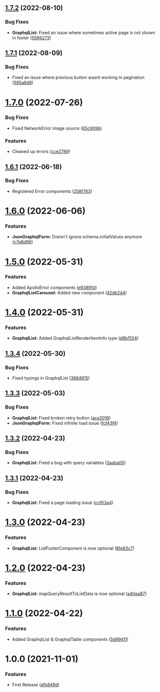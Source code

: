 ## [1.7.2](https://github.com/BlueBaseJS/plugin-json-graphql-components/compare/v1.7.1...v1.7.2) (2022-08-10)

### Bug Fixes

*   **GraphqlList:** Fixed an issue where sometimes active page is not shown in footer ([5566273](https://github.com/BlueBaseJS/plugin-json-graphql-components/commit/55662734d970bfc67cc35c6563e3b7ef9f7c2cbb))

## [1.7.1](https://github.com/BlueBaseJS/plugin-json-graphql-components/compare/v1.7.0...v1.7.1) (2022-08-09)

### Bug Fixes

*   Fixed an issue where previous button wasnt working in pagination ([595a8d9](https://github.com/BlueBaseJS/plugin-json-graphql-components/commit/595a8d9ac78aab96fdac7970ffd5ff86e1f3d664))

# [1.7.0](https://github.com/BlueBaseJS/plugin-json-graphql-components/compare/v1.6.1...v1.7.0) (2022-07-26)

### Bug Fixes

*   Fixed NetworkError image source ([65c909b](https://github.com/BlueBaseJS/plugin-json-graphql-components/commit/65c909b6cb2cb680f3ca60d214805a076de8f40f))

### Features

*   Cleaned up errors ([cce2789](https://github.com/BlueBaseJS/plugin-json-graphql-components/commit/cce2789dae2fd3b9c1bd3bd9c35dea98a76b2f76))

## [1.6.1](https://github.com/BlueBaseJS/plugin-json-graphql-components/compare/v1.6.0...v1.6.1) (2022-06-18)

### Bug Fixes

*   Registered Error components ([258f783](https://github.com/BlueBaseJS/plugin-json-graphql-components/commit/258f783e08f9a1d1566d26c1c00b6bb52eb72813))

# [1.6.0](https://github.com/BlueBaseJS/plugin-json-graphql-components/compare/v1.5.0...v1.6.0) (2022-06-06)

### Features

*   **JsonGraphqlForm:** Doesn't ignore schema.initialValues anymore ([c7e8d96](https://github.com/BlueBaseJS/plugin-json-graphql-components/commit/c7e8d965ffeca25e5318fb0cc345ed1cddd87563))

# [1.5.0](https://github.com/BlueBaseJS/plugin-json-graphql-components/compare/v1.4.0...v1.5.0) (2022-05-31)

### Features

*   Added ApolloError components ([e93891d](https://github.com/BlueBaseJS/plugin-json-graphql-components/commit/e93891d8275195d127ba9224e05151cec9554e07))
*   **GraphqlListCarousel:** Added new component ([42db244](https://github.com/BlueBaseJS/plugin-json-graphql-components/commit/42db244707908d76d8b5ba30b0a47f159ebedd55))

# [1.4.0](https://github.com/BlueBaseJS/plugin-json-graphql-components/compare/v1.3.4...v1.4.0) (2022-05-31)

### Features

*   **GraphqlList:** Added GraphqlListRenderItemInfo type ([d8bf554](https://github.com/BlueBaseJS/plugin-json-graphql-components/commit/d8bf554b67f5bb1fcfdc2f1778daf632f6022eba))

## [1.3.4](https://github.com/BlueBaseJS/plugin-json-graphql-components/compare/v1.3.3...v1.3.4) (2022-05-30)

### Bug Fixes

*   Fixed typings in GraphqlList ([3684915](https://github.com/BlueBaseJS/plugin-json-graphql-components/commit/368491560b71b1912f1dbe91a19094608930aeff))

## [1.3.3](https://github.com/BlueBaseJS/plugin-json-graphql-components/compare/v1.3.2...v1.3.3) (2022-05-03)

### Bug Fixes

*   **GraphqlList:** Fixed broken retry button ([ace2016](https://github.com/BlueBaseJS/plugin-json-graphql-components/commit/ace20167c15d15dfe1eaba7b6ae024a79ba5ad46))
*   **JsonGraphqlForm:** Fixed infinite load issue ([fcf43f4](https://github.com/BlueBaseJS/plugin-json-graphql-components/commit/fcf43f4b552678ec2eb7192ab776caf67a1369a5))

## [1.3.2](https://github.com/BlueBaseJS/plugin-json-graphql-components/compare/v1.3.1...v1.3.2) (2022-04-23)

### Bug Fixes

*   **GraphqlList:** Fixed a bug with query variables ([3aaba05](https://github.com/BlueBaseJS/plugin-json-graphql-components/commit/3aaba0597a74c63ea4f4db50e5aa0b3360727a09))

## [1.3.1](https://github.com/BlueBaseJS/plugin-json-graphql-components/compare/v1.3.0...v1.3.1) (2022-04-23)

### Bug Fixes

*   **GraphqlList:** Fixed a page loading issue ([ccf03a4](https://github.com/BlueBaseJS/plugin-json-graphql-components/commit/ccf03a429904774c76da78f6027b555f09bc9399))

# [1.3.0](https://github.com/BlueBaseJS/plugin-json-graphql-components/compare/v1.2.0...v1.3.0) (2022-04-23)

### Features

*   **GraphqlList:** ListFooterComponent is now optional ([8fe83c7](https://github.com/BlueBaseJS/plugin-json-graphql-components/commit/8fe83c7ad2221ba93ea52868dc89fad0910b6c5c))

# [1.2.0](https://github.com/BlueBaseJS/plugin-json-graphql-components/compare/v1.1.0...v1.2.0) (2022-04-23)

### Features

*   **GraphqlList:** mapQueryResultToListData is now optional ([a40ea87](https://github.com/BlueBaseJS/plugin-json-graphql-components/commit/a40ea87fddcd3dc37dbffa38ce362a410361d314))

# [1.1.0](https://github.com/BlueBaseJS/plugin-json-graphql-components/compare/v1.0.0...v1.1.0) (2022-04-22)

### Features

*   Added GraphqlList & GraphqlTable components ([5d99411](https://github.com/BlueBaseJS/plugin-json-graphql-components/commit/5d994112781f6b8121520e988e1cc122697942aa))

# 1.0.0 (2021-11-01)

### Features

*   First Release ([afb849d](https://github.com/BlueBaseJS/plugin-json-graphql-components/commit/afb849d84d62b8a66e69a5f5c1005977bf2dd9c3))

